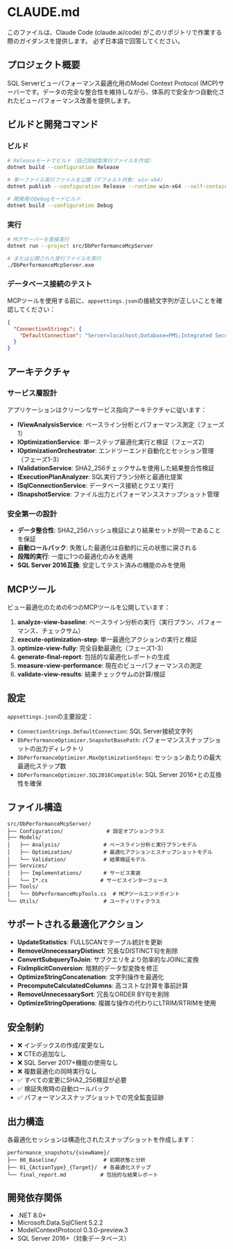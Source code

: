 # CLAUDE.md

このファイルは、Claude Code (claude.ai/code) がこのリポジトリで作業する際のガイダンスを提供します。
必ず日本語で回答してください。

## プロジェクト概要

SQL Serverビューパフォーマンス最適化用のModel Context Protocol (MCP)サーバーです。データの完全な整合性を維持しながら、体系的で安全かつ自動化されたビューパフォーマンス改善を提供します。

## ビルドと開発コマンド

### ビルド
```bash
# Releaseモードでビルド（自己完結型実行ファイルを作成）
dotnet build --configuration Release

# 単一ファイル実行ファイルを公開（デフォルト対象: win-x64）
dotnet publish --configuration Release --runtime win-x64 --self-contained true

# 開発用のDebugモードビルド
dotnet build --configuration Debug
```

### 実行
```bash
# MCPサーバーを直接実行
dotnet run --project src/DbPerformanceMcpServer

# または公開された実行ファイルを実行
./DbPerformanceMcpServer.exe
```

### データベース接続のテスト
MCPツールを使用する前に、`appsettings.json`の接続文字列が正しいことを確認してください：
```json
{
  "ConnectionStrings": {
    "DefaultConnection": "Server=localhost;Database=PMS;Integrated Security=true;TrustServerCertificate=true;"
  }
}
```

## アーキテクチャ

### サービス層設計
アプリケーションはクリーンなサービス指向アーキテクチャに従います：

- **IViewAnalysisService**: ベースライン分析とパフォーマンス測定（フェーズ1）
- **IOptimizationService**: 単一ステップ最適化実行と検証（フェーズ2）  
- **IOptimizationOrchestrator**: エンドツーエンド自動化とセッション管理（フェーズ1-3）
- **IValidationService**: SHA2_256チェックサムを使用した結果整合性検証
- **IExecutionPlanAnalyzer**: SQL実行プラン分析と最適化提案
- **ISqlConnectionService**: データベース接続とクエリ実行
- **ISnapshotService**: ファイル出力とパフォーマンススナップショット管理

### 安全第一の設計
- **データ整合性**: SHA2_256ハッシュ検証により結果セットが同一であることを保証
- **自動ロールバック**: 失敗した最適化は自動的に元の状態に戻される
- **段階的実行**: 一度に1つの最適化のみを適用
- **SQL Server 2016互換**: 安定してテスト済みの機能のみを使用

## MCPツール

ビュー最適化のための6つのMCPツールを公開しています：

1. **analyze-view-baseline**: ベースライン分析の実行（実行プラン、パフォーマンス、チェックサム）
2. **execute-optimization-step**: 単一最適化アクションの実行と検証
3. **optimize-view-fully**: 完全自動最適化（フェーズ1-3）
4. **generate-final-report**: 包括的な最適化レポートの生成
5. **measure-view-performance**: 現在のビューパフォーマンスの測定
6. **validate-view-results**: 結果チェックサムの計算/検証

## 設定

`appsettings.json`の主要設定：

- `ConnectionStrings.DefaultConnection`: SQL Server接続文字列
- `DbPerformanceOptimizer.SnapshotBasePath`: パフォーマンススナップショットの出力ディレクトリ
- `DbPerformanceOptimizer.MaxOptimizationSteps`: セッションあたりの最大最適化ステップ数
- `DbPerformanceOptimizer.SQL2016Compatible`: SQL Server 2016+との互換性を確保

## ファイル構造

```
src/DbPerformanceMcpServer/
├── Configuration/              # 設定オプションクラス
├── Models/
│   ├── Analysis/              # ベースライン分析と実行プランモデル
│   ├── Optimization/          # 最適化アクションとスナップショットモデル
│   └── Validation/            # 結果検証モデル
├── Services/
│   ├── Implementations/       # サービス実装
│   └── I*.cs                 # サービスインターフェース
├── Tools/
│   └── DbPerformanceMcpTools.cs  # MCPツールエンドポイント
└── Utils/                     # ユーティリティクラス
```

## サポートされる最適化アクション

- **UpdateStatistics**: FULLSCANでテーブル統計を更新
- **RemoveUnnecessaryDistinct**: 冗長なDISTINCT句を削除
- **ConvertSubqueryToJoin**: サブクエリをより効率的なJOINに変換
- **FixImplicitConversion**: 暗黙的データ型変換を修正
- **OptimizeStringConcatenation**: 文字列操作を最適化
- **PrecomputeCalculatedColumns**: 高コストな計算を事前計算
- **RemoveUnnecessarySort**: 冗長なORDER BY句を削除
- **OptimizeStringOperations**: 複雑な操作の代わりにLTRIM/RTRIMを使用

## 安全制約

- ❌ インデックスの作成/変更なし
- ❌ CTEの追加なし 
- ❌ SQL Server 2017+機能の使用なし
- ❌ 複数最適化の同時実行なし
- ✅ すべての変更にSHA2_256検証が必要
- ✅ 検証失敗時の自動ロールバック
- ✅ パフォーマンススナップショットでの完全監査証跡

## 出力構造

各最適化セッションは構造化されたスナップショットを作成します：

```
performance_snapshots/{viewName}/
├── 00_Baseline/               # 初期状態と分析
├── 01_{ActionType}_{Target}/  # 各最適化ステップ
└── final_report.md           # 包括的な結果レポート
```

## 開発依存関係

- .NET 8.0+
- Microsoft.Data.SqlClient 5.2.2
- ModelContextProtocol 0.3.0-preview.3
- SQL Server 2016+（対象データベース）